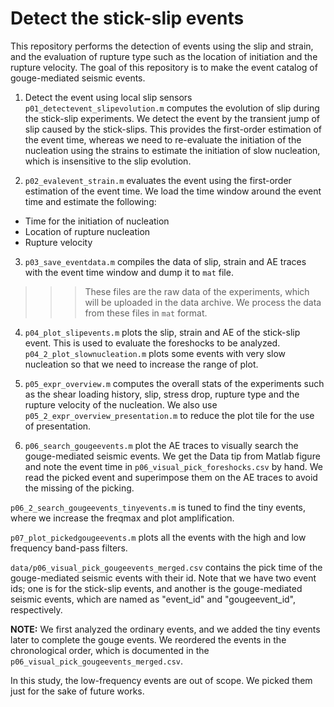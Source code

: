 # Detect the stick-slip events

This repository performs the detection of events using the slip and strain, and the evaluation of rupture type such as the location of initiation and the rupture velocity. The goal of this repository is to make the event catalog of gouge-mediated seismic events.

1. Detect the event using local slip sensors
`p01_detectevent_slipevolution.m` computes the evolution of slip during the stick-slip experiments. We detect the event by the transient jump of slip caused by the stick-slips. This provides the first-order estimation of the event time, whereas we need to re-evaluate the initiation of the nucleation using the strains to estimate the initiation of slow nucleation, which is insensitive to the slip evolution.

2. `p02_evalevent_strain.m` evaluates the event using the first-order estimation of the event time. We load the time window around the event time and estimate the following:
- Time for the initiation of nucleation
- Location of rupture nucleation
- Rupture velocity

3. `p03_save_eventdata.m` compiles the data of slip, strain and AE traces with the event time window and dump it to `mat` file.
>>> These files are the raw data of the experiments, which will be uploaded in the data archive. We process the data from these files in `mat` format.

4. `p04_plot_slipevents.m` plots the slip, strain and AE of the stick-slip event. This is used to evaluate the foreshocks to be analyzed. `p04_2_plot_slownucleation.m` plots some events with very slow nucleation so that we need to increase the range of plot.

5. `p05_expr_overview.m` computes the overall stats of the experiments such as the shear loading history, slip, stress drop, rupture type and the rupture velocity of the nucleation. We also use `p05_2_expr_overview_presentation.m` to reduce the plot tile for the use of presentation.

6. `p06_search_gougeevents.m` plot the AE traces to visually search the gouge-mediated seismic events. We get the Data tip from Matlab figure and note the event time in `p06_visual_pick_foreshocks.csv` by hand. We read the picked event and superimpose them on the AE traces to avoid the missing of the picking.

`p06_2_search_gougeevents_tinyevents.m` is tuned to find the tiny events, where we increase the freqmax and plot amplification.

`p07_plot_pickedgougeevents.m` plots all the events with the high and low frequency band-pass filters.

`data/p06_visual_pick_gougeevents_merged.csv` contains the pick time of the gouge-mediated seismic events with their id. Note that we have two event ids; one is for the stick-slip events, and another is the gouge-mediated seismic events, which are named as "event_id" and "gougeevent_id", respectively.

**NOTE:** We first analyzed the ordinary events, and we added the tiny events later to complete the gouge events. We reordered the events in the chronological order, which is documented in the `p06_visual_pick_gougeevents_merged.csv`.

In this study, the low-frequency events are out of scope. We picked them just for the sake of future works.

